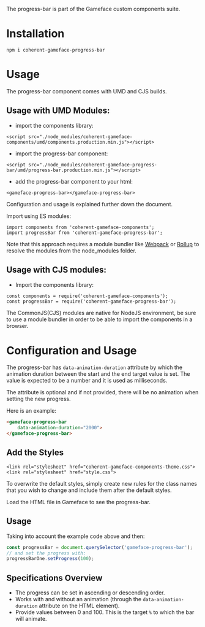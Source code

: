<!--Copyright (c) Coherent Labs AD. All rights reserved. Licensed under the MIT License. See License.txt in the project root for license information. -->

The progress-bar is part of the Gameface custom components suite.

Installation
===================

`npm i coherent-gameface-progress-bar`

Usage
===================
The progress-bar component comes with UMD and CJS builds.

## Usage with UMD Modules:

* import the components library:

~~~~{.html}
<script src="./node_modules/coherent-gameface-components/umd/components.production.min.js"></script>
~~~~

* import the progress-bar component:

~~~~{.html}
<script src="./node_modules/coherent-gameface-progress-bar/umd/progress-bar.production.min.js"></script>
~~~~

* add the progress-bar component to your html:

~~~~{.html}
<gameface-progress-bar></gameface-progress-bar>
~~~~

Configuration and usage is explained further down the document. 

Import using ES modules:

~~~~{.js}
import components from 'coherent-gameface-components';
import progressBar from 'coherent-gameface-progress-bar';
~~~~

Note that this approach requires a module bundler like
[Webpack](https://webpack.js.org/) or [Rollup](https://rollupjs.org/guide/en/)
to resolve the modules from the node_modules folder.

## Usage with CJS modules:

* Import the components library:

~~~~{.js}
const components = require('coherent-gameface-components');
const progressBar = require('coherent-gameface-progress-bar');
~~~~

The CommonJS(CJS) modules are native for NodeJS environment, be sure to use a
module bundler in order to be able to import the components in a browser.

# Configuration and Usage

The progress-bar has `data-animation-duration` attribute by which the animation
duration between the start and the end target value is set. The value is
expected to be a number and it is used as milliseconds.

The attribute is optional and if not provided, there will be no animation when
setting the new progress.

Here is an example:
```html
<gameface-progress-bar
	data-animation-duration="2000">
</gameface-progress-bar>
```

## Add the Styles

~~~~{.css}
<link rel="stylesheet" href="coherent-gameface-components-theme.css">
<link rel="stylesheet" href="style.css">
~~~~

To overwrite the default styles, simply create new rules for the class names
that you wish to change and include them after the default styles.

Load the HTML file in Gameface to see the progress-bar.

## Usage

Taking into account the example code above and then:

```js
const progressBar = document.querySelector('gameface-progress-bar');
// and set the progress with:
progressBarOne.setProgress(100);
```

## Specifications Overview

- The progress can be set in ascending or descending order.
- Works with and without an animation (through the `data-animation-duration`
  attribute on the HTML element). 
- Provide values between 0 and 100. This is the target `%` to which the bar will
animate.
